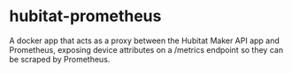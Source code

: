 # hubitat-prometheus
A docker app that acts as a proxy between the Hubitat Maker API app and Prometheus, exposing device attributes on a /metrics endpoint so they can be scraped by Prometheus.
